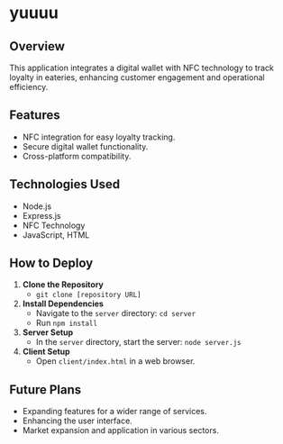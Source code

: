 # yuuuu

## Overview
This application integrates a digital wallet with NFC technology to track loyalty in eateries, enhancing customer engagement and operational efficiency.

## Features
- NFC integration for easy loyalty tracking.
- Secure digital wallet functionality.
- Cross-platform compatibility.

## Technologies Used
- Node.js
- Express.js
- NFC Technology
- JavaScript, HTML

## How to Deploy

1. **Clone the Repository**
   - `git clone [repository URL]`
2. **Install Dependencies**
   - Navigate to the `server` directory: `cd server`
   - Run `npm install`
3. **Server Setup**
   - In the `server` directory, start the server: `node server.js`
4. **Client Setup**
   - Open `client/index.html` in a web browser.

## Future Plans
- Expanding features for a wider range of services.
- Enhancing the user interface.
- Market expansion and application in various sectors.